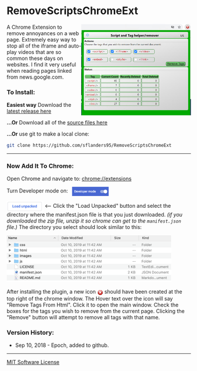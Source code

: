 # RemoveScriptsChromeExt
<img src="images/logo.jpg" width="300" align="right">


A Chrome Extension to remove annoyances on a web page. Extremely easy way to stop all of the iframe and auto-play videos that are so common these days on websites.  I find it very useful when reading pages linked from news.google.com.

### To Install:

**Easiest way** Download the [latest release here][Latest]

**...Or** Download all of the [source files here][Master]

**...Or** use git to make a local clone:
```sh
git clone https://github.com/sflanders95/RemoveScriptsChromeExt
```

---

### Now Add It To Chrome:

Open Chrome and navigate to: [chrome://extensions](chrome://extensions)

Turn Developer mode on: &nbsp; <img src="images/chromeDevModeOn.png" width="100" valign="middle">

<img src="images/loadbtn.png" width="100" valign="middle"> ⟵
Click the "Load Unpacked" button and select the directory where the manifest.json file is that you just downloaded.  *(if you downloaded the zip file, unzip it so chrome can get to the `manifest.json` file.)* The directory you select should look similar to this:

<img src="images/dir.png" width="450"> 

After installing the plugin, a new icon <img src="images/Actions-process-stop-icon16.png" valign="middle"> should have been created at the top right of the chrome window.  The Hover text over the icon will say "Remove Tags From Html".  Click it to open the main window.  Check the boxes for the tags you wish to remove from the current page.  Clicking the "Remove" button will attempt to remove all tags with that name.

### Version History:

- Sep 10, 2018 - Epoch, added to github.

---

[MIT Software License](https://raw.githubusercontent.com/sflanders95/EmpireMillenniumChromeExt/master/LICENSE) <br>


[Latest]: https://github.com/sflanders95/RemoveScriptsChromeExt/releases/latest
[Master]: https://github.com/sflanders95/RemoveScriptsChromeExt/archive/master.zip
